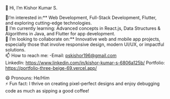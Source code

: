 👋 Hi, I’m Kishor Kumar S.  

👀I’m interested in:** Web Development, Full-Stack Development, Flutter, and exploring cutting-edge technologies.  
🌱 I’m currently learning: Advanced concepts in React.js, Data Structures & Algorithms in Java, and Flutter for app development.  
💞️ I’m looking to collaborate on:** Innovative web and mobile app projects, especially those that involve responsive design, modern UI/UX, or impactful solutions.  
📫 How to reach me:   -Email: pskishor196@gmail.com  
  LinkedIn:  https://www.linkedin.com/in/kishor-kumar-s-6806a125b/
  Portfolio: https://portfolio-three-beige-69.vercel.app/ 

😄 Pronouns: He/Him  
⚡ Fun fact: I thrive on creating pixel-perfect designs and enjoy debugging code as much as sipping a good coffee!  
 
